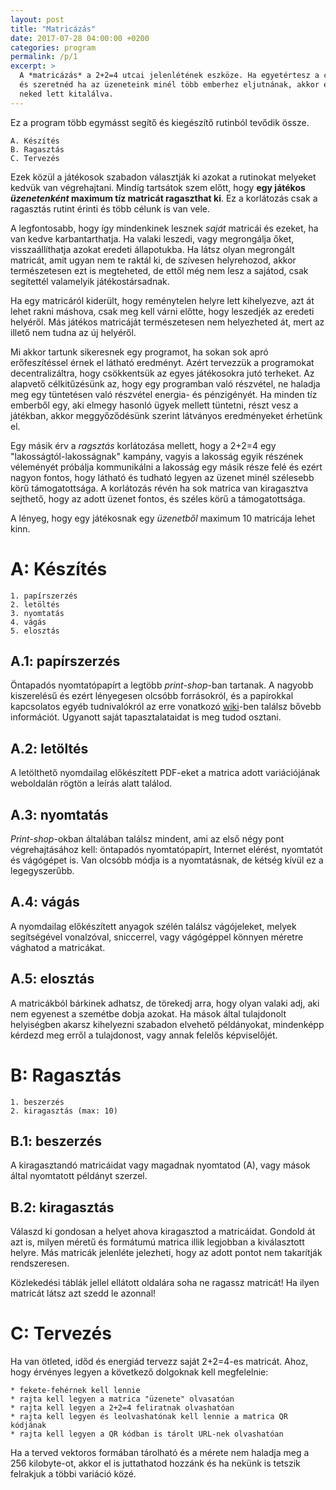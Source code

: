 ```yaml
---
layout: post
title: "Matricázás"
date: 2017-07-28 04:00:00 +0200
categories: program
permalink: /p/1
excerpt: >
  A *matricázás* a 2+2=4 utcai jelenlétének eszköze. Ha egyetértesz a céljainkkal
  és szeretnéd ha az üzeneteink minél több emberhez eljutnának, akkor ez a program
  neked lett kitalálva.
---
```

Ez a program több egymásst segítő és kiegészítő rutinból tevődik össze.

    A. Készítés
    B. Ragasztás
    C. Tervezés

Ezek közül a játékosok szabadon választják ki azokat a rutinokat melyeket kedvük
van végrehajtani. Mindíg tartsátok szem előtt, hogy **egy játékos *üzenetenként*
maximum tíz matricát ragaszthat ki**. Ez a korlátozás csak a ragasztás rutint
érinti és több célunk is van vele.

A legfontosabb, hogy így mindenkinek lesznek *saját* matricái és ezeket, ha van
kedve karbantarthatja. Ha valaki leszedi, vagy megrongálja őket,
visszaállíthatja azokat eredeti állapotukba. Ha látsz olyan megrongált matricát,
amit ugyan nem te raktál ki, de szívesen helyrehozod, akkor természetesen ezt is
megteheted, de ettől még nem lesz a sajátod, csak segítettél valamelyik
játékostársadnak.

Ha egy matricáról kiderült, hogy reménytelen helyre lett kihelyezve, azt át
lehet rakni máshova, csak meg kell várni előtte, hogy leszedjék az eredeti
helyéről. Más játékos matricáját természetesen nem helyezheted át, mert
az illető nem tudna az új helyéről.

Mi akkor tartunk sikeresnek egy programot, ha sokan sok apró erőfeszítéssel
érnek el látható eredményt. Azért tervezzük a programokat decentralizáltra, hogy
csökkentsük az egyes játékosokra jutó terheket. Az alapvető célkitűzésünk az,
hogy egy programban való részvétel, ne haladja meg egy tüntetésen való részvétel
energia- és pénzigényét. Ha minden tíz emberből egy, aki elmegy hasonló ügyek
mellett tüntetni, részt vesz a játékban, akkor meggyőződésünk szerint látványos
eredményeket érhetünk el.

Egy másik érv a *ragsztás* korlátozása mellett, hogy a 2+2=4 egy
"lakosságtól-lakosságnak" kampány, vagyis a lakosság egyik részének véleményét
próbálja kommunikálni a lakosság egy másik része felé és ezért nagyon fontos,
hogy látható és tudható legyen az üzenet minél szélesebb körű támogatottsága. A
korlátozás révén ha sok matrica van kiragasztva sejthető, hogy az adott
üzenet fontos, és széles körű a támogatottsága.

A lényeg, hogy egy játékosnak egy *üzenetből* maximum 10 matricája lehet kinn.

# A: Készítés

    1. papírszerzés
    2. letöltés
    3. nyomtatás
    4. vágás
    5. elosztás

## A.1: papírszerzés

Öntapadós nyomtatópapírt a legtöbb *print-shop*-ban tartanak. A nagyobb
kiszerelésű és ezért lényegesen olcsóbb forrásokról, és a papírokkal kapcsolatos
egyéb tudnivalókról az erre vonatkozó [wiki][paper-wiki]-ben találsz bővebb
információt. Ugyanott saját tapasztalataidat is meg tudod osztani.

## A.2: letöltés

A letölthető nyomdailag előkészített PDF-eket a matrica adott variációjának
weboldalán rögtön a leírás alatt találod.

## A.3: nyomtatás

*Print-shop*-okban általában találsz mindent, ami az első négy pont
végrehajtásához kell: öntapadós nyomtatópapírt, Internet elérést, nyomtatót és
vágógépet is. Van olcsóbb módja is a nyomtatásnak, de kétség kívül ez a
legegyszerűbb.

## A.4: vágás

A nyomdailag előkészített anyagok szélén találsz vágójeleket, melyek
segítségével vonalzóval, sniccerrel, vagy vágógéppel könnyen méretre vághatod a
matricákat.

## A.5: elosztás

A matricákból bárkinek adhatsz, de törekedj arra, hogy olyan valaki adj, aki nem
egyenest a szemétbe dobja azokat. Ha mások által tulajdonolt helyiségben akarsz
kihelyezni szabadon elvehető példányokat, mindenképp kérdezd meg erről a
tulajdonost, vagy annak felelős képviselőjét.

# B: Ragasztás

    1. beszerzés
    2. kiragasztás (max: 10)

## B.1: beszerzés

A kiragasztandó matricáidat vagy magadnak nyomtatod (A), vagy mások által
nyomtatott példányt szerzel.

## B.2: kiragasztás

Válaszd ki gondosan a helyet ahova kiragasztod a matricáidat. Gondold át azt is,
milyen méretű és formátumú matrica illik legjobban a kiválasztott helyre. Más
matricák jelenléte jelezheti, hogy az adott pontot nem takarítják rendszeresen.

Közlekedési táblák jellel ellátott oldalára soha ne ragassz matricát! Ha ilyen
matricát látsz azt szedd le azonnal!

# C: Tervezés

Ha van ötleted, időd és energiád tervezz saját 2+2=4-es matricát. Ahoz, hogy
érvényes legyen a következő dolgoknak kell megfelelnie:

    * fekete-fehérnek kell lennie
    * rajta kell legyen a matrica "üzenete" olvasatóan
    * rajta kell legyen a 2+2=4 feliratnak olvashatóan
    * rajta kell legyen és leolvashatónak kell lennie a matrica QR kódjának
    * rajta kell legyen a QR kódban is tárolt URL-nek olvashatóan

Ha a terved vektoros formában tárolható és a mérete nem haladja meg a 256
kilobyte-ot, akkor el is juttathatod hozzánk és ha nekünk is tetszik felrakjuk a
többi variáció közé.

[paper-wiki]: https://github.com/2m2a4/2m2a4.github.io/wiki/Pap%C3%ADrok-beszerz%C3%A9se
